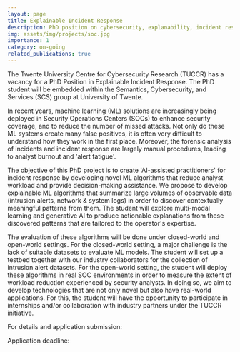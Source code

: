 ```yaml
---
layout: page
title: Explainable Incident Response
description: PhD position on cybersecurity, explanability, incident response
img: assets/img/projects/soc.jpg
importance: 1
category: on-going
related_publications: true
---
```


The Twente University Centre for Cybersecurity Research (TUCCR) has a vacancy for a PhD Position in Explainable Incident Response. 
The PhD student will be embedded within the Semantics, Cybersecurity, and Services (SCS) group at University of Twente.



In recent years, machine learning (ML) solutions are increasingly being deployed in Security Operations Centers (SOCs) to enhance 
security coverage, and to reduce the number of missed attacks. Not only do these ML systems create many false positives, 
it is often very difficult to understand how they work in the first place. Moreover, the forensic analysis of incidents and incident 
response are largely manual procedures, leading to analyst burnout and 'alert fatigue'. 


The objective of this PhD project is to create 'AI-assisted practitioners' for incident response by developing novel ML algorithms 
that reduce analyst workload and provide decision-making assistance. We propose to develop explainable ML algorithms that summarize large 
volumes of observable data (intrusion alerts, network & system logs) in order to discover contextually meaningful patterns from them. 
The student will explore multi-modal learning and generative AI to produce actionable explanations from these discovered patterns 
that are tailored to the operator's expertise. 


The evaluation of these algorithms will be done under closed-world and open-world settings. For the closed-world setting, a major challenge 
is the lack of suitable datasets to evaluate ML models. The student will set up a testbed together with our industry collaborators 
for the collection of intrusion alert datasets. For the open-world setting, the student will deploy these algorithms in real SOC environments 
in order to measure the extent of workload reduction experienced by security analysts. In doing so, we aim to develop technologies that are not 
only novel but also have real-world applications. For this, the student will have the opportunity to participate in internships and/or 
collaboration with industry partners under the TUCCR initiative. 


For details and application submission: <comming soon/>


Application deadline: <coming soon/>

